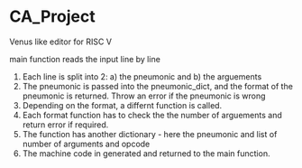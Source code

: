 # CA_Project
Venus like editor for RISC V


main function reads the input line by line
1. Each line is split into 2: 
	a) the pneumonic	and
	b) the arguements
2. The pneumonic is passed into the pneumonic_dict, and the format of the pneumonic is returned. Throw an error if the pneumonic is wrong
3. Depending on the format, a differnt function is called.
4. Each format function has to check the the number of arguements and return error if required.
5. The function has another dictionary - here the pneumonic and list of number of arguments and opcode
6. The machine code in generated and returned to the main function.
